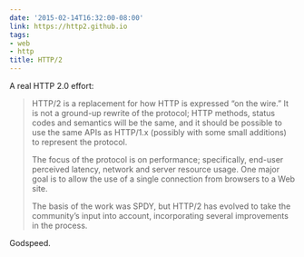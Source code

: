 ```yaml
---
date: '2015-02-14T16:32:00-08:00'
link: https://http2.github.io
tags:
- web
- http
title: HTTP/2
---
```


A real HTTP 2.0 effort:

>HTTP/2 is a replacement for how HTTP is expressed “on the wire.” It is not a ground-up rewrite of the protocol; HTTP methods, status codes and semantics will be the same, and it should be possible to use the same APIs as HTTP/1.x (possibly with some small additions) to represent the protocol.
>
>The focus of the protocol is on performance; specifically, end-user perceived latency, network and server resource usage. One major goal is to allow the use of a single connection from browsers to a Web site.
>
>The basis of the work was SPDY, but HTTP/2 has evolved to take the community’s input into account, incorporating several improvements in the process.

Godspeed.

